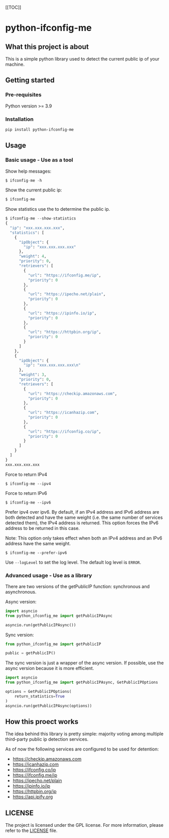 [[TOC]]

# python-ifconfig-me

## What this project is about

This is a simple python library used to detect the current public ip of your machine.

## Getting started

### Pre-requisites

Python version >= 3.9

### Installation

```bash
pip install python-ifconfig-me
```

## Usage

### Basic usage - Use as a tool

Show help messages:

```python
$ ifconfig-me -h
```

Show the current public ip:

```python
$ ifconfig-me
```

Show statistics use the to determine the public ip.

```python
$ ifconfig-me --show-statistics
{
  "ip": "xxx.xxx.xxx.xxx",
  "statistics": [
    {
      "ipObject": {
        "ip": "xxx.xxx.xxx.xxx"
      },
      "weight": 4,
      "priority": 0,
      "retrievers": [
        {
          "url": "https://ifconfig.me/ip",
          "priority": 0
        },
        {
          "url": "https://ipecho.net/plain",
          "priority": 0
        },
        {
          "url": "https://ipinfo.io/ip",
          "priority": 0
        },
        {
          "url": "https://httpbin.org/ip",
          "priority": 0
        }
      ]
    },
    {
      "ipObject": {
        "ip": "xxx.xxx.xxx.xxx\n"
      },
      "weight": 3,
      "priority": 0,
      "retrievers": [
        {
          "url": "https://checkip.amazonaws.com",
          "priority": 0
        },
        {
          "url": "https://icanhazip.com",
          "priority": 0
        },
        {
          "url": "https://ifconfig.co/ip",
          "priority": 0
        }
      ]
    }
  ]
}
xxx.xxx.xxx.xxx
```

Force to return IPv4

```
$ ifconfig-me --ipv4
```

Force to return IPv6

```
$ ifconfig-me --ipv6
```

Prefer ipv4 over ipv6. By default, if an IPv4 address and IPv6 address are both detected and have the same weight (i.e. the same number of services detected them), the IPv4 address is returned. This option forces the IPv6 address to be returned in this case.

Note: This option only takes effect when both an IPv4 address and an IPv6 address have the same weight.

```
$ ifconfig-me --prefer-ipv6
```

Use `--logLevel` to set the log level. The default log level is `ERROR`.

### Advanced usage - Use as a library

There are two versions of the getPublicIP function: synchronous and asynchronous.

Async version:

```python
import asyncio
from python_ifconfig_me import getPublicIPAsync

asyncio.run(getPublicIPAsync())
```

Sync version:

```python
from python_ifconfig_me import getPublicIP

public = getPublicIP()
```

The sync version is just a wrapper of the async version. If possible, use the async version because it is more efficient.

```python
import asyncio
from python_ifconfig_me import getPublicIPAsync, GetPublicIPOptions

options = GetPublicIPOptions(
    return_statistics=True
)
asyncio.run(getPublicIPAsync(options))
```

## How this proect works

The idea behind this library is pretty simple: majority voting among multiple third-party public ip detection services.

As of now the following services are configured to be used for detention:

- https://checkip.amazonaws.com
- https://icanhazip.com
- https://ifconfig.co/ip
- https://ifconfig.me/ip
- https://ipecho.net/plain
- https://ipinfo.io/ip
- https://httpbin.org/ip
- https://api.ipify.org


## LICENSE

The project is licensed under the GPL license. For more information, please refer to the [LICENSE](./LICENSE) file.